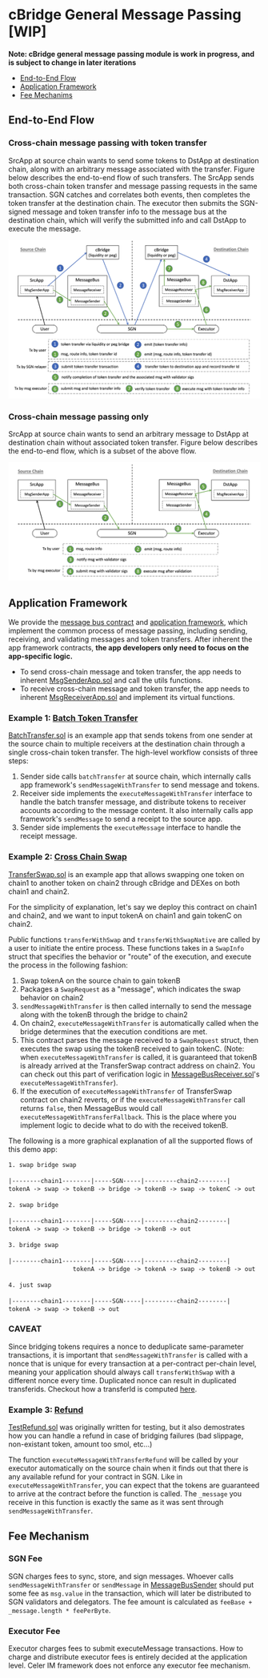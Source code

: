 # cBridge General Message Passing [WIP]

**Note: cBridge general message passing module is work in progress, and is subject to change in later iterations**

- [End-to-End Flow](#end-to-end-flow)
- [Application Framework](#application-framework)
- [Fee Mechanims](#fee-mechanism)

## End-to-End Flow

### Cross-chain message passing with token transfer

SrcApp at source chain wants to send some tokens to DstApp at destination chain, along with an arbitrary message associated with the transfer. Figure below describes the end-to-end flow of such transfers. The SrcApp sends both cross-chain token transfer and message passing requests in the same transaction. SGN catches and correlates both events, then completes the token transfer at the destination chain. The executor then submits the SGN-signed message and token transfer info to the message bus at the destination chain, which will verify the submitted info and call DstApp to execute the message.

![MsgTransfer](pics/msg-transfer-flow.png 'Figure 1: Cross-chain message passing with token transfer')

### Cross-chain message passing only

SrcApp at source chain wants to send an arbitrary message to DstApp at destination chain without associated token transfer. Figure below describes the end-to-end flow, which is a subset of the above flow.

![Msg](pics/msg-only-flow.png 'Figure 1: Cross-chain message passing without token transfer')

## Application Framework

We provide the [message bus contract](./messagebus) and [application framework](./framework), which implement the common process of message passing, including sending, receiving, and validating messages and token transfers. After inherent the app framework contracts, **the app developers only need to focus on the app-specific logic.**

- To send cross-chain message and token transfer, the app needs to inherent [MsgSenderApp.sol](./framework/MessageSenderApp.sol) and call the utils functions.
- To receive cross-chain message and token transfer, the app needs to inherent [MsgReceiverApp.sol](./framework/MessageReceiverApp.sol) and implement its virtual functions.

### Example 1: [Batch Token Transfer](./apps/BatchTransfer.sol)

[BatchTransfer.sol](./apps/BatchTransfer.sol) is an example app that sends tokens from one sender at the source chain to multiple receivers at the destination chain through a single cross-chain token transfer. The high-level workflow consists of three steps:

1. Sender side calls `batchTransfer` at source chain, which internally calls app framework's `sendMessageWithTransfer` to send message and tokens.
2. Receiver side implements the `executeMessageWithTransfer` interface to handle the batch transfer message, and distribute tokens to receiver accounts according to the message content. It also internally calls app framework's `sendMessage` to send a receipt to the source app.
3. Sender side implements the `executeMessage` interface to handle the receipt message.

### Example 2: [Cross Chain Swap](./apps/TransferSwap.sol)

[TransferSwap.sol](./apps/TransferSwap.sol) is an example app that allows swapping one token on chain1 to another token on chain2 through cBridge and DEXes on both chain1 and chain2.

For the simplicity of explanation, let's say we deploy this contract on chain1 and chain2, and we want to input tokenA on chain1 and gain tokenC on chain2.

Public functions `transferWithSwap` and `transferWithSwapNative` are called by a user to initiate the entire process. These functions takes in a `SwapInfo` struct that specifies the behavior or "route" of the execution, and execute the process in the following fashion:

1. Swap tokenA on the source chain to gain tokenB
2. Packages a `SwapRequest` as a "message", which indicates the swap behavior on chain2
3. `sendMessageWithTransfer` is then called internally to send the message along with the tokenB through the bridge to chain2
4. On chain2, `executeMessageWithTransfer` is automatically called when the bridge determines that the execution conditions are met.
5. This contract parses the message received to a `SwapRequest` struct, then executes the swap using the tokenB received to gain tokenC. (Note: when `executeMessageWithTransfer` is called, it is guaranteed that tokenB is already arrived at the TransferSwap contract address on chain2. You can check out this part of verification logic in [MessageBusReceiver.sol](./messagebus/MessageBusReceiver.sol)'s `executeMessageWithTransfer`).
6. If the execution of `executeMessageWithTransfer` of TransferSwap contract on chain2 reverts, or if the `executeMessageWithTransfer` call returns `false`, then MessageBus would call `executeMessageWithTransferFallback`. This is the place where you implement logic to decide what to do with the received tokenB.

The following is a more graphical explanation of all the supported flows of this demo app:

```
1. swap bridge swap

|--------chain1--------|-----SGN-----|---------chain2--------|
tokenA -> swap -> tokenB -> bridge -> tokenB -> swap -> tokenC -> out

2. swap bridge

|--------chain1--------|-----SGN-----|---------chain2--------|
tokenA -> swap -> tokenB -> bridge -> tokenB -> out

3. bridge swap

|--------chain1--------|-----SGN-----|---------chain2--------|
                  tokenA -> bridge -> tokenA -> swap -> tokenB -> out

4. just swap

|--------chain1--------|-----SGN-----|---------chain2--------|
tokenA -> swap -> tokenB -> out
```

### CAVEAT

Since bridging tokens requires a nonce to deduplicate same-parameter transactions, it is important that `sendMessageWithTransfer` is called with a nonce that is unique for every transaction at a per-contract per-chain level, meaning your application should always call `transferWithSwap` with a different nonce every time. Duplicated nonce can result in duplicated transferids. Checkout how a transferId is computed [here](https://github.com/celer-network/sgn-v2-contracts/blob/c5583b9c6db54a85e4e2254d2d73aba5a9e909fa/contracts/Bridge.sol#L48).

### Example 3: [Refund](./apps/TestRefund.sol)

[TestRefund.sol](./apps/TestRefund.sol) was originally written for testing, but it also demostrates how you can handle a refund in case of bridging failures (bad slippage, non-existant token, amount too smol, etc...)

The function `executeMessageWithTransferRefund` will be called by your executor automatically on the source chain when it finds out that there is any available refund for your contract in SGN. Like in `executeMessageWithTransfer`, you can expect that the tokens are guaranteed to arrive at the contract before the function is called. The `_message` you receive in this function is exactly the same as it was sent through `sendMessageWithTransfer`.

## Fee Mechanism

### SGN Fee

SGN charges fees to sync, store, and sign messages. Whoever calls `sendMessageWithTransfer` or `sendMessage` in [MessageBusSender](./messagebus/MessageBusSender.sol) should put some fee as `msg.value` in the transaction, which will later be distributed to SGN validators and delegators. The fee amount is calculated as `feeBase + _message.length * feePerByte`.

### Executor Fee

Executor charges fees to submit executeMessage transactions. How to charge and distribute executor fees is entirely decided at the application level. Celer IM framework does not enforce any executor fee mechanism.
